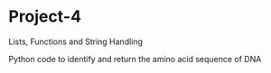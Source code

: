 # Project-4
Lists, Functions and String Handling

Python code to identify and return the amino acid sequence of DNA
